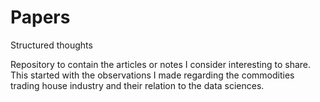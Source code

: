 # Papers
Structured thoughts

Repository to contain the articles or notes I consider interesting to share. This started with the observations I made regarding the commodities trading house industry and their relation to the data sciences.
